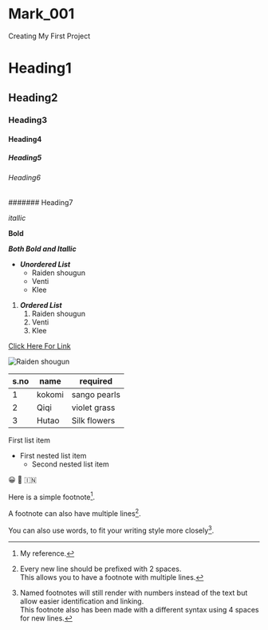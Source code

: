 # Mark_001
Creating My First Project

# Heading1
## Heading2
### Heading3
#### Heading4
##### Heading5
###### Heading6
####### Heading7

*itallic*

**Bold**

***Both Bold and Itallic***

* ***Unordered List***
  * Raiden shougun
  * Venti
  * Klee

1. ***Ordered List***
    1. Raiden shougun
    2. Venti
    3. Klee

[Click Here For Link](https://www.genshinlab.com/)

![Raiden shougun](https://cdn.gamerstopia.com/wp-content/uploads/Genshin-Impact-Characters-FB-Twitter-OG.jpg)

s.no|name|required|
----|----|---------
1|kokomi|sango pearls
2|Qiqi|violet grass
3|Hutao|Silk flowers

First list item
   - First nested list item
     - Second nested list item

:grinning:
:dog:
:india:

Here is a simple footnote[^1].

A footnote can also have multiple lines[^2].  

You can also use words, to fit your writing style more closely[^note].

[^1]: My reference.
[^2]: Every new line should be prefixed with 2 spaces.  
  This allows you to have a footnote with multiple lines.
[^note]:
    Named footnotes will still render with numbers instead of the text but allow easier identification and linking.  
    This footnote also has been made with a different syntax using 4 spaces for new lines.
